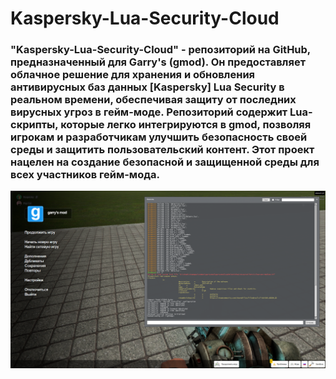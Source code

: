 # Kaspersky-Lua-Security-Cloud
### "Kaspersky-Lua-Security-Cloud" - репозиторий на GitHub, предназначенный для Garry's (gmod). Он предоставляет облачное решение для хранения и обновления антивирусных баз данных [Kaspersky] Lua Security в реальном времени, обеспечивая защиту от последних вирусных угроз в гейм-моде. Репозиторий содержит Lua-скрипты, которые легко интегрируются в gmod, позволяя игрокам и разработчикам улучшить безопасность своей среды и защитить пользовательский контент. Этот проект нацелен на создание безопасной и защищенной среды для всех участников гейм-мода.
![Logo](https://github.com/r-kaspersky/Kaspersky-Lua-Security-Cloud/blob/main/image.png)
